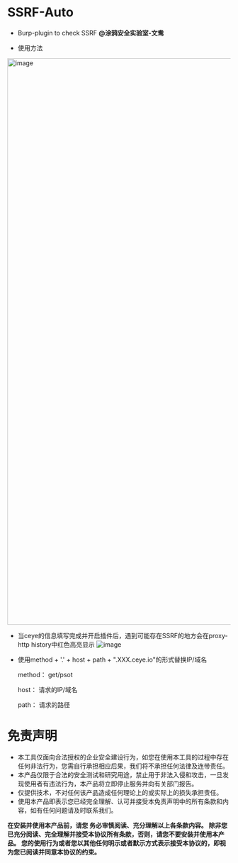 # SSRF-Auto
- Burp-plugin to check SSRF
**@涂鸦安全实验室-文鸯**

* 使用方法
<img width="1278" alt="image" src="https://github.com/TuyaSecurity/SSRF-Auto/assets/59638836/95d28487-ad4f-40a1-9da2-37c182756db8">

* 当ceye的信息填写完成并开启插件后，遇到可能存在SSRF的地方会在proxy-http history中红色高亮显示
![image](https://github.com/TuyaSecurity/SSRF-Auto/assets/59638836/ad6a9e13-dca0-4fde-a577-0ac5334a262c)


* 使用method + '.' + host + path + ".XXX.ceye.io"的形式替换IP/域名
  
  method： get/psot

  host： 请求的IP/域名

  path： 请求的路径



# 免责声明
- 本工具仅面向合法授权的企业安全建设行为，如您在使用本工具的过程中存在任何非法行为，您需自行承担相应后果，我们将不承担任何法律及连带责任。
- 本产品仅限于合法的安全测试和研究用途，禁止用于非法入侵和攻击，一旦发现使用者有违法行为，本产品将立即停止服务并向有关部门报告。
- 仅提供技术，不对任何该产品造成任何理论上的或实际上的损失承担责任。
- 使用本产品即表示您已经完全理解、认可并接受本免责声明中的所有条款和内容，如有任何问题请及时联系我们。
  
**在安装并使用本产品前，请您 务必审慎阅读、充分理解以上各条款内容。 除非您已充分阅读、完全理解并接受本协议所有条款，否则，请您不要安装并使用本产品。 您的使用行为或者您以其他任何明示或者默示方式表示接受本协议的，即视为您已阅读并同意本协议的约束。**
